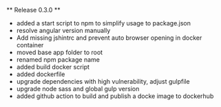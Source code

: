 ** Release 0.3.0 **
- added a start script to npm to simplify usage to package.json
- resolve angular version manually
- Add missing jshintrc and prevent auto browser opening in docker container
- moved base app folder to root
- renamed npm package name
- added build docker script
- added dockerfile
- upgrade dependencies with high vulnerability, adjust gulpfile
- upgrade node sass and global gulp version
- added github action to build and publish a docke image to dockerhub